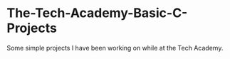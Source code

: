 # The-Tech-Academy-Basic-C-Projects
Some simple projects I have been working on while at the Tech Academy.
